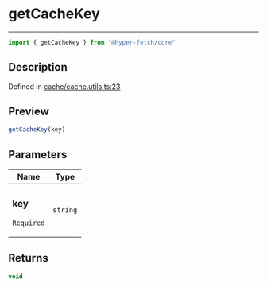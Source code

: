 

# getCacheKey

<div class="api-docs__separator" data-reactroot="">

---

</div><div class="api-docs__import" data-reactroot="">

```ts
import { getCacheKey } from "@hyper-fetch/core"
```

</div><div class="api-docs__section">

## Description

</div><div class="api-docs__description"><span class="api-docs__do-not-parse">



</span></div><p class="api-docs__definition">

Defined in [cache/cache.utils.ts:23](https://github.com/BetterTyped/hyper-fetch/blob/0bdb96c0/packages/core/src/cache/cache.utils.ts#L23)

</p><div class="api-docs__section">

## Preview

</div><div class="api-docs__preview fn">

```ts
getCacheKey(key)
```

</div><div class="api-docs__section">

## Parameters

</div><div class="api-docs__parameters"><table><thead><tr><th>Name</th><th>Type</th></tr></thead><tbody><tr param-data="key"><td class="api-docs__param-name required">

### key 

`Required`

</td><td class="api-docs__param-type">

`string`

</td></tr></tbody></table></div><div class="api-docs__section">

## Returns

</div><div class="api-docs__returns">

```ts
void
```

</div>